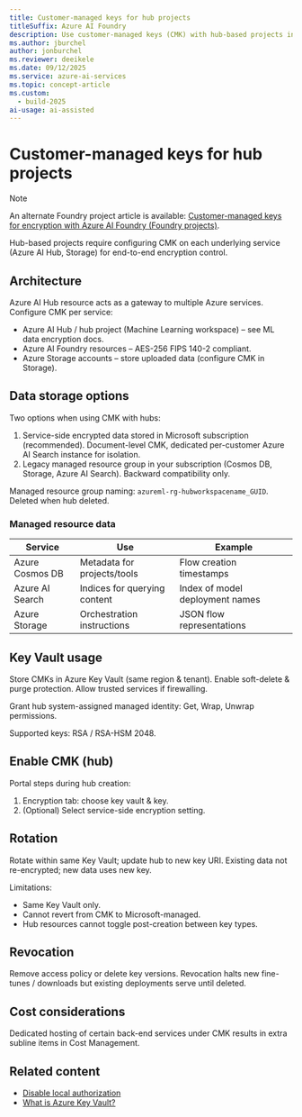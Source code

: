 ```yaml
---
title: Customer-managed keys for hub projects
titleSuffix: Azure AI Foundry
description: Use customer-managed keys (CMK) with hub-based projects in Azure AI Foundry.
ms.author: jburchel 
author: jonburchel 
ms.reviewer: deeikele
ms.date: 09/12/2025
ms.service: azure-ai-services
ms.topic: concept-article
ms.custom:
  - build-2025
ai-usage: ai-assisted
---
```


# Customer-managed keys for hub projects

> [!NOTE]
> An alternate Foundry project article is available: [Customer-managed keys for encryption with Azure AI Foundry (Foundry projects)](encryption-keys-portal.md).

Hub-based projects require configuring CMK on each underlying service (Azure AI Hub, Storage) for end-to-end encryption control.

## Architecture

Azure AI Hub resource acts as a gateway to multiple Azure services. Configure CMK per service:
- Azure AI Hub / hub project (Machine Learning workspace) – see ML data encryption docs.
- Azure AI Foundry resources – AES-256 FIPS 140-2 compliant.
- Azure Storage accounts – store uploaded data (configure CMK in Storage).

## Data storage options

Two options when using CMK with hubs:
1. Service-side encrypted data stored in Microsoft subscription (recommended). Document-level CMK, dedicated per-customer Azure AI Search instance for isolation.
2. Legacy managed resource group in your subscription (Cosmos DB, Storage, Azure AI Search). Backward compatibility only.

Managed resource group naming: `azureml-rg-hubworkspacename_GUID`. Deleted when hub deleted.

### Managed resource data
| Service | Use | Example |
|---------|-----|---------|
| Azure Cosmos DB | Metadata for projects/tools | Flow creation timestamps |
| Azure AI Search | Indices for querying content | Index of model deployment names |
| Azure Storage | Orchestration instructions | JSON flow representations |

## Key Vault usage

Store CMKs in Azure Key Vault (same region & tenant). Enable soft-delete & purge protection. Allow trusted services if firewalling.

Grant hub system-assigned managed identity: Get, Wrap, Unwrap permissions.

Supported keys: RSA / RSA-HSM 2048.

## Enable CMK (hub)

Portal steps during hub creation:
1. Encryption tab: choose key vault & key.
2. (Optional) Select service-side encryption setting.

## Rotation

Rotate within same Key Vault; update hub to new key URI. Existing data not re-encrypted; new data uses new key.

Limitations:
- Same Key Vault only.
- Cannot revert from CMK to Microsoft-managed.
- Hub resources cannot toggle post-creation between key types.

## Revocation

Remove access policy or delete key versions. Revocation halts new fine-tunes / downloads but existing deployments serve until deleted.

## Cost considerations

Dedicated hosting of certain back-end services under CMK results in extra subline items in Cost Management.

## Related content

* [Disable local authorization](../how-to/disable-local-auth.md)
* [What is Azure Key Vault?](/azure/key-vault/general/overview)

